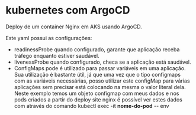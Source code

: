 # kubernetes com ArgoCD

Deploy de um container Nginx em AKS usando ArgoCD.

Este yaml possui as configurações:

- readinessProbe quando configurado, garante que aplicação receba tráfego enquanto estiver saudável.
- livenessProbe quando configurado, checa se a aplicação está saudável.
- ConfigMaps pode é utilizado para passar variáveis em uma aplicação. Sua utilização é bastante útil, já que uma vez que o tipo configmaps com as variáveis necessárias, posso utilizar
este configMap para várias aplicações sem precisar está colocando na mesma o valor literal dela. Neste exemplo temos um objeto configmap com meus dados e nos pods criados a partir do deploy site nginx é possível ver estes dados com através do comando kubectl exec -it **nome-do-pod** -- env
